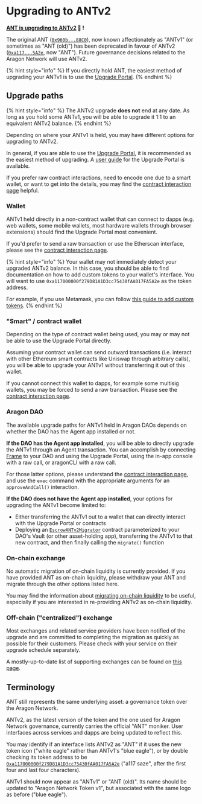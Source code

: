 # Upgrading to ANTv2

**[ANT is upgrading to ANTv2](https://aragon.org/blog/antv2) 🦅 !**

The original ANT ([`0x960b...88C0`](https://etherscan.io/address/0x960b236A07cf122663c4303350609A66A7B288C0)), now known affectionately as "ANTv1" (or sometimes as "ANT (old)") has been deprecated in favour of ANTv2 ([`0xa117...5A2e`](https://etherscan.io/address/0xa117000000f279d81a1d3cc75430faa017fa5a2e), now "ANT"). Future governance decisions related to the Aragon Network will use ANTv2.

{% hint style="info" %}
If you directly hold ANT, the easiest method of upgrading your ANTv1 is to use the [Upgrade Portal](https://upgrade.aragon.org).
{% endhint %}

## Upgrade paths

{% hint style="info" %}
The ANTv2 upgrade **does not** end at any date. As long as you hold some ANTv1, you will be able to upgrade it 1:1 to an equivalent ANTv2 balance.
{% endhint %}

Depending on where your ANTv1 is held, you may have different options for upgrading to ANTv2.

In general, if you are able to use the [Upgrade Portal](https://upgrade.aragon.org), it is recommended as the easiest method of upgrading. A [user guide](upgrade-portal.md) for the Upgrade Portal is available.

If you prefer raw contract interactions, need to encode one due to a smart wallet, or want to get into the details, you may find the [contract interaction page](upgrade-contract-interaction.md) helpful.

### Wallet

ANTv1 held directly in a non-contract wallet that can connect to dapps (e.g. web wallets, some mobile wallets, most hardware wallets through browser extensions) should find the Upgrade Portal most convenient.

If you'd prefer to send a raw transaction or use the Etherscan interface, please see the [contract interaction page](upgrade-contract-interaction.md).

{% hint style="info" %}
Your wallet may not immediately detect your upgraded ANTv2 balance. In this case, you should be able to find documentation on how to add custom tokens to your wallet's interface. You will want to use `0xa117000000f279D81A1D3cc75430fAA017FA5A2e` as the token address.

For example, if you use Metamask, you can follow [this guide to add custom tokens](https://metamask.zendesk.com/hc/en-us/articles/360015489031-How-to-View-See-Your-Tokens-in-Metamask).
{% endhint %}

### "Smart" / contract wallet

Depending on the type of contract wallet being used, you may or may not be able to use the Upgrade Portal directly.

Assuming your contract wallet can send outward transactions (i.e. interact with other Ethereum smart contracts like Uniswap through arbitrary calls), you will be able to upgrade your ANTv1 without transferring it out of this wallet.

If you cannot connect this wallet to dapps, for example some multisig wallets, you may be forced to send a raw transaction. Please see the [contract interaction page](upgrade-contract-interaction.md).

### Aragon DAO

The available upgrade paths for ANTv1 held in Aragon DAOs depends on whether the DAO has the Agent app installed or not.

**If the DAO has the Agent app installed**, you will be able to directly upgrade the ANTv1 through an Agent transaction. You can accomplish by connecting [Frame](http://frame.sh/) to your DAO and using the Upgrade Portal, using the in-app console with a raw call, or aragonCLI with a raw call.

For those latter options, please understand the [contract interaction
page](upgrade-contract-interaction.md), and use the `exec` command with the appropriate arguments for an `approveAndCall()` interaction.

**If the DAO does not have the Agent app installed**, your options for upgrading the ANTv1 become limited to:

- Either transferring the ANTv1 out to a wallet that can directly interact with the Upgrade Portal or contracts
- Deploying an [`EscrowANTv2Migrator`](https://github.com/aragon/aragon-network-token/blob/master/packages/v2/contracts/EscrowANTv2Migrator.sol) contract parameterized to your DAO's Vault (or other asset-holding app), transferring the ANTv1 to that new contract, and then finally calling the `migrate()` function

### On-chain exchange

No automatic migration of on-chain liquidity is currently provided. If you have provided ANT as on-chain liquidity, please withdraw your ANT and migrate through the other options listed here.

You may find the information about [migrating on-chain liquidity](upgrade-migrating-liquidity.md) to be useful, especially if you are interested in re-providing ANTv2 as on-chain liquidity.

### Off-chain ("centralized") exchange

Most exchanges and related service providers have been notified of the upgrade and are committed to completing the migration as quickly as possible for their customers. Please check with your service on their upgrade schedule separately.

A mostly-up-to-date list of supporting exchanges can be found on [this page](https://aragon.org/token/exchanges).

## Terminology

ANT still represents the same underlying asset: a governance token over the Aragon Network.

ANTv2, as the latest version of the token and the one used for Aragon Network governance, currently carries the official "ANT" moniker. User interfaces across services and dapps are being updated to reflect this.

You may identify if an interface lists ANTv2 as "ANT" if it uses the new token icon ("white eagle" rather than ANTv1's "blue eagle"), or by double checking its token address to be [`0xa117000000f279D81A1D3cc75430fAA017FA5A2e`](https://etherscan.io/address/0xa117000000f279d81a1d3cc75430faa017fa5a2e) ("a117 saze", after the first four and last four characters).

ANTv1 should now appear as "ANTv1" or "ANT (old)". Its name should be updated to "Aragon Network Token v1", but associated with the same logo as before ("blue eagle").
